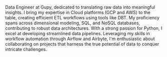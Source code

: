 Data Engineer at Gupy, dedicated to translating raw data into meaningful insights. I bring my expertise in Cloud platforms (GCP and AWS) to the table, creating efficient ETL workflows using tools like DBT. My proficiency spans across dimensional modeling, SQL, and NoSQL databases, contributing to robust data architectures. With a strong passion for Python, I excel at developing streamlined data pipelines. Leveraging my skills in workflow automation through Airflow and Airbyte, I'm enthusiastic about collaborating on projects that harness the true potential of data to conquer intricate challenges.
